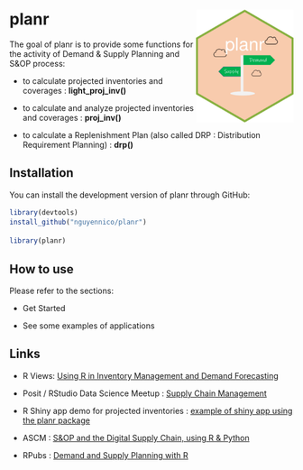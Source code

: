 
<!-- README.md is generated from README.Rmd. Please edit that file -->

# planr <img src="man/figures/logo.png" align="right" height="200"/>

The goal of planr is to provide some functions for the activity of
Demand & Supply Planning and S&OP process:

-   to calculate projected inventories and coverages :
    **light_proj_inv()**

-   to calculate and analyze projected inventories and coverages :
    **proj_inv()**

-   to calculate a Replenishment Plan (also called DRP : Distribution
    Requirement Planning) : **drp()**

## Installation

You can install the development version of planr through GitHub:

``` r
library(devtools)
install_github("nguyennico/planr")

library(planr)
```

## How to use

Please refer to the sections:

-   Get Started

-   See some examples of applications

## Links

-   R Views: [Using R in Inventory Management and Demand
    Forecasting](https://rviews.rstudio.com/2022/10/20/projected-inventory-calculations-using-r-1/)

-   Posit / RStudio Data Science Meetup : [Supply Chain
    Management](https://www.youtube.com/watch?v=rzs6aSr4XoU)

-   R Shiny app demo for projected inventories : [example of shiny app
    using the planr
    package](https://niconguyen.shinyapps.io/Projected_Inventories/)

-   ASCM : [S&OP and the Digital Supply Chain, using R &
    Python](https://www.ascm.org/ascm-insights/sop-and-the-digital-supply-chain/)

-   RPubs : [Demand and Supply Planning with
    R](https://rpubs.com/nikonguyen/972907)
